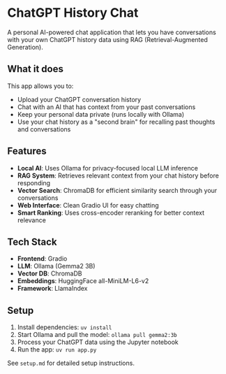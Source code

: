 # ChatGPT History Chat

A personal AI-powered chat application that lets you have conversations with your own ChatGPT history data using RAG (Retrieval-Augmented Generation).

## What it does

This app allows you to:
- Upload your ChatGPT conversation history 
- Chat with an AI that has context from your past conversations
- Keep your personal data private (runs locally with Ollama)
- Use your chat history as a "second brain" for recalling past thoughts and conversations

## Features

- **Local AI**: Uses Ollama for privacy-focused local LLM inference
- **RAG System**: Retrieves relevant context from your chat history before responding
- **Vector Search**: ChromaDB for efficient similarity search through your conversations  
- **Web Interface**: Clean Gradio UI for easy chatting
- **Smart Ranking**: Uses cross-encoder reranking for better context relevance

## Tech Stack

- **Frontend**: Gradio
- **LLM**: Ollama (Gemma2 3B)
- **Vector DB**: ChromaDB  
- **Embeddings**: HuggingFace all-MiniLM-L6-v2
- **Framework**: LlamaIndex

## Setup

1. Install dependencies: `uv install`
2. Start Ollama and pull the model: `ollama pull gemma2:3b`
3. Process your ChatGPT data using the Jupyter notebook
4. Run the app: `uv run app.py`

See `setup.md` for detailed setup instructions.
